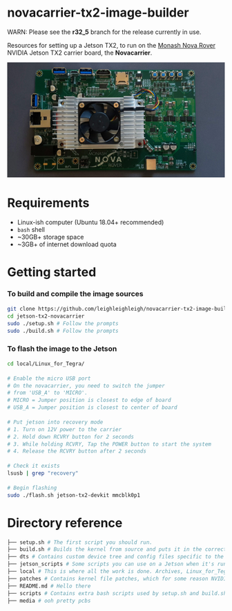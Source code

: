 # novacarrier-tx2-image-builder
WARN: Please see the **r32_5** branch for the release currently in use.

Resources for setting up a Jetson TX2, to run on the [Monash Nova Rover](https://www.novarover.space/) NVIDIA Jetson TX2 carrier board, the **Novacarrier**.

![novacarrier_v1](media/novacarrier_v1.jpg)

# Requirements
- Linux-ish computer (Ubuntu 18.04+ recommended)
- `bash` shell
- ~30GB+ storage space
- ~3GB+ of internet download quota

# Getting started
### To build and compile the image sources
```bash
git clone https://github.com/leighleighleigh/novacarrier-tx2-image-builder
cd jetson-tx2-novacarrier
sudo ./setup.sh # Follow the prompts 
sudo ./build.sh # Follow the prompts
```
### To flash the image to the Jetson
```bash
cd local/Linux_for_Tegra/

# Enable the micro USB port
# On the novacarrier, you need to switch the jumper 
# from 'USB_A' to 'MICRO'. 
# MICRO = Jumper position is closest to edge of board
# USB_A = Jumper position is closest to center of board

# Put jetson into recovery mode
# 1. Turn on 12V power to the carrier
# 2. Hold down RCVRY button for 2 seconds
# 3. While holding RCVRY, Tap the POWER button to start the system
# 4. Release the RCVRY button after 2 seconds

# Check it exists
lsusb | grep "recovery"

# Begin flashing
sudo ./flash.sh jetson-tx2-devkit mmcblk0p1
```

# Directory reference
```bash
├── setup.sh # The first script you should run.
├── build.sh # Builds the kernel from source and puts it in the correct folder, so it can be flashed to the jetson
├── dts # Contains custom device tree and config files specific to the novacarrier - these are used during kernel compilation
├── jetson_scripts # Some scripts you can use on a Jetson when it's running, EG to setup the CAN interfaces.
├── local # This is where all the work is done. Archives, Linux_for_Tegra, and other files are put here. This folder is .gitignored.
├── patches # Contains kernel file patches, which for some reason NVIDIA hasn't implemented yet
├── README.md # Hello there
├── scripts # Contains extra bash scripts used by setup.sh and build.sh. Do not run these please.
├── media # ooh pretty pcbs
```
